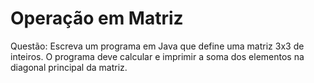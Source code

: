 # Operação em Matriz
Questão: Escreva um programa em Java que define uma matriz 3x3 de inteiros. O
programa deve calcular e imprimir a soma dos elementos na diagonal principal da
matriz.
